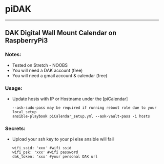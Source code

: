 # piDAK

---
## DAK Digital Wall Mount Calendar on RaspberryPi3
### Notes:
* Tested on Stretch - NOOBS
* You will need a DAK account (free)
* You will need a gmail account & calendar (free)

### Usage:
* Update hosts with IP or Hostname under the [piCalendar]

  ```
  --ask-sudo-pass may be required if running reboot role due to your local setup
  ansible-playbook piCalendar_setup.yml --ask-vault-pass -i hosts
  ```

### Secrets:
* Upload your ssh key to your pi else ansible will fail

  ```
  wifi_ssid: 'xxx' #wifi ssid
  wifi_psk: 'xxx' #wifi password
  dak_token: 'xxx' #your personal DAK url
  ```
